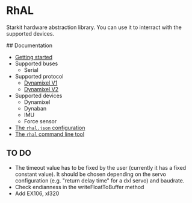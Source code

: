 # RhAL

Starkit hardware abstraction library. You can use it to interract
with the supported devices.

## Documentation

* [Getting started](/Docs/getting_started.md)
* Supported buses
    * Serial
* Supported protocol
    * [Dynamixel V1](/Docs/dynamixel_v1.md)
    * [Dynamixel V2](/Docs/dynamixel_v2.md)
* Supported devices
    * Dynamixel
    * Dynaban
    * IMU
    * Force sensor
* [The `rhal.json` configuration](/Docs/configuration.md)
* [The `rhal` command line tool](/Docs/command_line.md)

## TO DO
- The timeout value has to be fixed by the user (currently it has a fixed constant value). It should be chosen depending on the servo configuration (e.g. "return delay time" for a dxl servo) and baudrate.
- Check endianness in the writeFloatToBuffer method
- Add EX106, xl320
